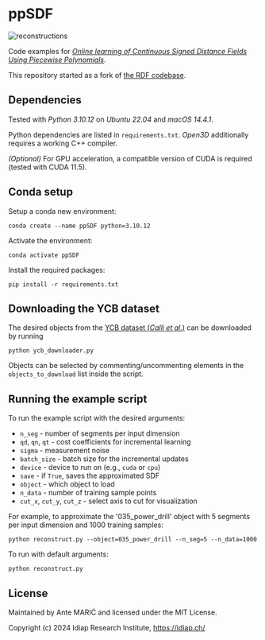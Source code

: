 # ppSDF

![reconstructions](https://github.com/maricante/ppSDF/assets/13221985/af6102b2-06bf-4d0c-8a71-5c6b23784950)

Code examples for [*Online learning of Continuous Signed Distance Fields Using Piecewise Polynomials*](https://sites.google.com/view/pp-sdf/).

This repository started as a fork of [the RDF codebase](https://github.com/yimingli1998/RDF).
## Dependencies

Tested with *Python 3.10.12* on *Ubuntu 22.04* and *macOS 14.4.1*.

Python dependencies are listed in `requirements.txt`. *Open3D* additionally requires a working C++ compiler.

*(Optional)* For GPU acceleration, a compatible version of CUDA is required (tested with CUDA 11.5).

## Conda setup

Setup a conda new environment:

    conda create --name ppSDF python=3.10.12

Activate the environment:

    conda activate ppSDF

Install the required packages:

    pip install -r requirements.txt

## Downloading the YCB dataset

The desired objects from the [YCB dataset (*Calli et al.*)](http://ycb-benchmarks.s3-website-us-east-1.amazonaws.com/) can be downloaded by running

    python ycb_downloader.py

Objects can be selected by commenting/uncommenting elements in the `objects_to_download` list inside the script.

## Running the example script

To run the example script with the desired arguments:

- `n_seg` - number of segments per input dimension
- `qd`, `qn`, `qt` - cost coefficients for incremental learning
- `sigma` - measurement noise
- `batch_size` - batch size for the incremental updates
- `device` - device to run on (e.g., `cuda` or `cpu`)
- `save` - if `True`, saves the approximated SDF
- `object` - which object to load
- `n_data` - number of training sample points
- `cut_x`, `cut_y`, `cut_z` - select axis to cut for visualization

For example, to approximate the '035_power_drill' object with 5 segments per input dimension and 1000 training samples:

    python reconstruct.py --object=035_power_drill --n_seg=5 --n_data=1000

To run with default arguments:

    python reconstruct.py

## License

Maintained by Ante MARIĆ and licensed under the MIT License.

Copyright (c) 2024 Idiap Research Institute, https://idiap.ch/
